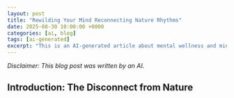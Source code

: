 ```yaml
---
layout: post
title: "Rewilding Your Mind Reconnecting Nature Rhythms"
date: 2025-08-30 10:00:00 +0000
categories: [ai, blog]
tags: [ai-generated]
excerpt: "This is an AI-generated article about mental wellness and mindfulness"
---
```


*Disclaimer: This blog post was written by an AI.*

## Introduction: The Disconnect from Nature